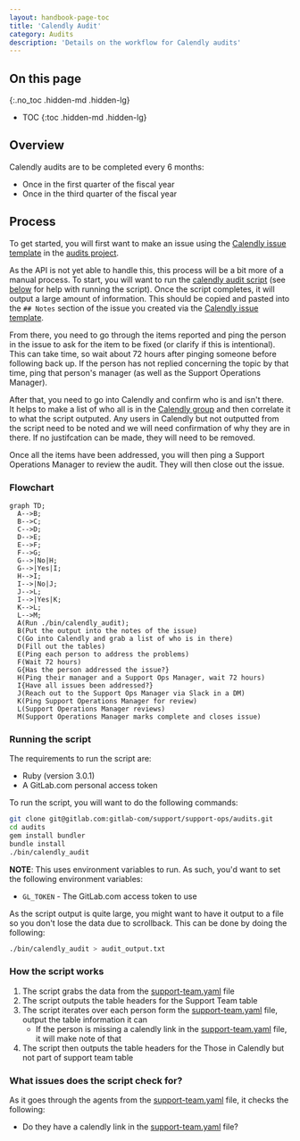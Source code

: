 ```yaml
---
layout: handbook-page-toc
title: 'Calendly Audit'
category: Audits
description: 'Details on the workflow for Calendly audits'
---
```


## On this page
{:.no_toc .hidden-md .hidden-lg}

- TOC
{:toc .hidden-md .hidden-lg}

## Overview

Calendly audits are to be completed every 6 months:

* Once in the first quarter of the fiscal year
* Once in the third quarter of the fiscal year

## Process

To get started, you will first want to make an issue using the
[Calendly issue template](https://gitlab.com/gitlab-com/support/support-ops/support-ops-tools/audits/-/issues/new?issuable_template=Calendly)
in the
[audits project](https://gitlab.com/gitlab-com/support/support-ops/support-ops-tools/audits).

As the API is not yet able to handle this, this process will be a bit more of a
manual process. To start, you will want to run the
[calendly audit script](https://gitlab.com/gitlab-com/support/support-ops/support-ops-tools/audits/-/blob/master/bin/calendly_audit)
(see [below](#running-the-script) for help with running the script). Once the
script completes, it will output a large amount of information. This should be
copied and pasted into the `## Notes` section of the issue you created via the
[Calendly issue template](https://gitlab.com/gitlab-com/support/support-ops/support-ops-tools/audits/-/issues/new?issuable_template=Calendly).

From there, you need to go through the items reported and ping the person in
the issue to ask for the item to be fixed (or clarify if this is intentional).
This can take time, so wait about 72 hours after pinging someone before
following back up. If the person has not replied concerning the topic by that
time, ping that person's manager (as well as the Support Operations Manager).

After that, you need to go into Calendly and confirm who is and isn't there. It
helps to make a list of who all is in the
[Calendly group](https://calendly.com/app/organization/users)
and then correlate it to what the script outputed. Any users in Calendly but
not outputted from the script need to be noted and we will need confirmation of
why they are in there. If no justifcation can be made, they will need to be
removed.

Once all the items have been addressed, you will then ping a Support Operations
Manager to review the audit. They will then close out the issue.

### Flowchart

```mermaid
graph TD;
  A-->B;
  B-->C;
  C-->D;
  D-->E;
  E-->F;
  F-->G;
  G-->|No|H;
  G-->|Yes|I;
  H-->I;
  I-->|No|J;
  J-->L;
  I-->|Yes|K;
  K-->L;
  L-->M;
  A(Run ./bin/calendly_audit);
  B(Put the output into the notes of the issue)
  C(Go into Calendly and grab a list of who is in there)
  D(Fill out the tables)
  E(Ping each person to address the problems)
  F(Wait 72 hours)
  G{Has the person addressed the issue?}
  H(Ping their manager and a Support Ops Manager, wait 72 hours)
  I{Have all issues been addressed?}
  J(Reach out to the Support Ops Manager via Slack in a DM)
  K(Ping Support Operations Manager for review)
  L(Support Operations Manager reviews)
  M(Support Operations Manager marks complete and closes issue)
```

### Running the script

The requirements to run the script are:

* Ruby (version 3.0.1)
* A GitLab.com personal access token

To run the script, you will want to do the following commands:

```bash
git clone git@gitlab.com:gitlab-com/support/support-ops/audits.git
cd audits
gem install bundler
bundle install
./bin/calendly_audit
```

**NOTE**: This uses environment variables to run. As such, you'd want to set
the following environment variables:

* `GL_TOKEN` - The GitLab.com access token to use

As the script output is quite large, you might want to have it output to a file
so you don't lose the data due to scrollback. This can be done by doing the
following:

```bash
./bin/calendly_audit > audit_output.txt
```

### How the script works

1. The script grabs the data from the
   [support-team.yaml](https://gitlab.com/gitlab-com/support/team/-/blob/master/data/support-team.yaml)
   file
1. The script outputs the table headers for the Support Team table
1. The script iterates over each person form the
   [support-team.yaml](https://gitlab.com/gitlab-com/support/team/-/blob/master/data/support-team.yaml)
   file, output the table information it can
   * If the person is missing a calendly link in the
     [support-team.yaml](https://gitlab.com/gitlab-com/support/team/-/blob/master/data/support-team.yaml)
     file, it will make note of that
1. The script then outputs the table headers for the Those in Calendly but not
   part of support team table

### What issues does the script check for?

As it goes through the agents from the
[support-team.yaml](https://gitlab.com/gitlab-com/support/team/-/blob/master/data/support-team.yaml)
file, it checks the following:

* Do they have a calendly link in the
  [support-team.yaml](https://gitlab.com/gitlab-com/support/team/-/blob/master/data/support-team.yaml)
  file?
